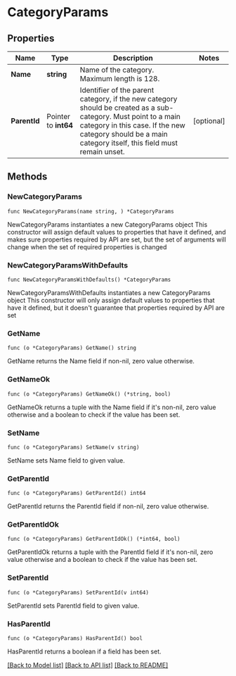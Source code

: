 # CategoryParams

## Properties

Name | Type | Description | Notes
------------ | ------------- | ------------- | -------------
**Name** | **string** | Name of the category. Maximum length is 128. | 
**ParentId** | Pointer to **int64** | Identifier of the parent category, if the new category should be created as a sub-category. Must point to a main category in this case. If the new category should be a main category itself, this field must remain unset. | [optional] 

## Methods

### NewCategoryParams

`func NewCategoryParams(name string, ) *CategoryParams`

NewCategoryParams instantiates a new CategoryParams object
This constructor will assign default values to properties that have it defined,
and makes sure properties required by API are set, but the set of arguments
will change when the set of required properties is changed

### NewCategoryParamsWithDefaults

`func NewCategoryParamsWithDefaults() *CategoryParams`

NewCategoryParamsWithDefaults instantiates a new CategoryParams object
This constructor will only assign default values to properties that have it defined,
but it doesn't guarantee that properties required by API are set

### GetName

`func (o *CategoryParams) GetName() string`

GetName returns the Name field if non-nil, zero value otherwise.

### GetNameOk

`func (o *CategoryParams) GetNameOk() (*string, bool)`

GetNameOk returns a tuple with the Name field if it's non-nil, zero value otherwise
and a boolean to check if the value has been set.

### SetName

`func (o *CategoryParams) SetName(v string)`

SetName sets Name field to given value.


### GetParentId

`func (o *CategoryParams) GetParentId() int64`

GetParentId returns the ParentId field if non-nil, zero value otherwise.

### GetParentIdOk

`func (o *CategoryParams) GetParentIdOk() (*int64, bool)`

GetParentIdOk returns a tuple with the ParentId field if it's non-nil, zero value otherwise
and a boolean to check if the value has been set.

### SetParentId

`func (o *CategoryParams) SetParentId(v int64)`

SetParentId sets ParentId field to given value.

### HasParentId

`func (o *CategoryParams) HasParentId() bool`

HasParentId returns a boolean if a field has been set.


[[Back to Model list]](../README.md#documentation-for-models) [[Back to API list]](../README.md#documentation-for-api-endpoints) [[Back to README]](../README.md)


